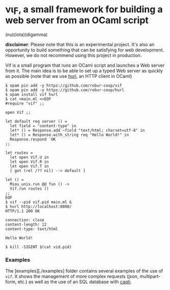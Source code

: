 # νιϝ, a small framework for building a web server from an OCaml script

(nu)(iota)(digamma)

**disclaimer**: Please note that this is an experimental project. It's also an
opportunity to build something that can be satisfying for web development.
However, we do not recommend using this project in production.

Vif is a small program that runs an OCaml script and launches a Web server from
it. The main idea is to be able to set up a typed Web server as quickly as
possible (note that we use [hurl][hurl], an HTTP client in OCaml)
```shell
$ opam pin add -y https://github.com/robur-coop/vif
$ opam pin add -y https://github.com/robur-coop/hurl
$ opam install vif hurl
$ cat >main.ml <<EOF
#require "vif" ;;

open Vif ;;

let default req server () =
  let field = "content-type" in
  let* () = Response.add ~field "text/html; charset=utf-8" in
  let* () = Response.with_string req "Hello World!" in
  Response.respond `OK
;;

let routes =
  let open Vif.U in
  let open Vif.R in
  let open Vif.T in
  [ get (rel /?? nil) --> default ]

let () =
  Miou_unix.run @@ fun () ->
  Vif.run routes ()
;;
EOF
$ vif --pid vif.pid main.ml &
$ hurl http://localhost:8080/
HTTP/1.1 200 OK

connection: close
content-length: 12
content-type: text/html

Hello World!

$ kill -SIGINT $(cat vid.pid)
```

### Examples

The [examples][./examples] folder contains several examples of the use of `vif`.
It shows the management of more complex requests (json, multipart-form, etc.) as
well as the use of an SQL database with [caqti][caqti].

[hurl]: https://github.com/robur-coop/hurl
[caqti]: https://github.com/paurkedal/ocaml-caqti/
